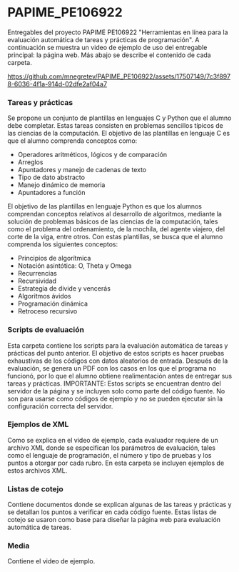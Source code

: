 # PAPIME_PE106922
Entregables del proyecto PAPIME PE106922 "Herramientas en línea para la evaluación automática de tareas y prácticas de programación". A continuación se muestra un video de ejemplo de uso del entregable principal: la página web. Más abajo se describe el contenido de cada carpeta. 

https://github.com/mnegretev/PAPIME_PE106922/assets/17507149/7c3f8978-6036-4f1a-914d-02dfe2af04a7

### Tareas y prácticas
Se propone un conjunto de plantillas en lenguajes C y Python que el alumno debe completar. Estas tareas consisten en problemas sencillos típicos de las ciencias de la computación. El objetivo de las plantillas en lenguaje C es que el alumno comprenda conceptos como:

* Operadores aritméticos, lógicos y de comparación
* Arreglos
* Apuntadores y manejo de cadenas de texto
* Tipo de dato abstracto
* Manejo dinámico de memoria
* Apuntadores a función

El objetivo de las plantillas en lenguaje Python es que los alumnos comprendan conceptos relativos al desarrollo de algoritmos, mediante la solución de problemas básicos de las ciencias de la computación, tales como el problema del ordenamiento, de la mochila, del agente viajero, del corte de la viga, entre otros. Con estas plantillas, se busca que el alumno comprenda los siguientes conceptos:

* Principios de algorítmica
* Notación asintótica: O, Theta y Omega
* Recurrencias
* Recursividad
* Estrategia de divide y vencerás
* Algoritmos ávidos
* Programación dinámica
* Retroceso recursivo

### Scripts de evaluación

Esta carpeta contiene los scripts para la evaluación automática de tareas y prácticas del punto anterior. El objetivo de estos scripts es hacer pruebas exhaustivas de los códigos con datos aleatorios de entrada. Después de la evaluación, se genera un PDF con los casos en los que el programa no funcionó, por lo que el alumno obtiene realimentación antes de entregar sus tareas y prácticas. 
IMPORTANTE: Estos scripts se encuentran dentro del servidor de la página y se incluyen solo como parte del código fuente. No son para usarse como códigos de ejemplo y no se pueden ejecutar sin la configuración correcta del servidor. 

### Ejemplos de XML

Como se explica en el video de ejemplo, cada evaluador requiere de un archivo XML donde se especifican los parámetros de evaluación, tales como el lenguaje de programación, el número y tipo de pruebas y los puntos a otorgar por cada rubro. En esta carpeta se incluyen ejemplos de estos archivos XML. 

### Listas de cotejo

Contiene documentos donde se explican algunas de las tareas y prácticas y se detallan los puntos a verificar en cada código fuente. Estas listas de cotejo se usaron como base para diseñar la página web para evaluación automática de tareas. 

### Media

Contiene el video de ejemplo. 
